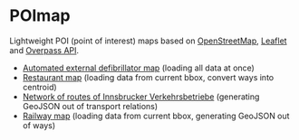 # POImap

Lightweight POI (point of interest) maps based on [OpenStreetMap](http://www.openstreetmap.org/), [Leaflet](http://leaflet.cloudmade.com/) and [Overpass API](http://www.overpass-api.de/).

* [Automated external defibrillator map](http://simon04.github.com/POImap/aed.html) (loading all data at once)
* [Restaurant map](http://simon04.github.com/POImap/restaurant.html) (loading data from current bbox, convert ways into centroid)
* [Network of routes of Innsbrucker Verkehrsbetriebe](http://simon04.github.com/POImap/ivb.html) (generating GeoJSON out of transport relations)
* [Railway map](http://simon04.github.com/POImap/railway.html) (loading data from current bbox, generating GeoJSON out of ways)

